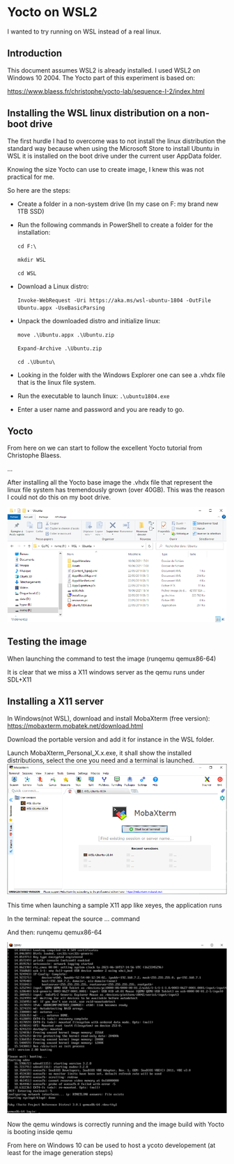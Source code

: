 # Yocto on WSL2

I wanted to try running on WSL instead of a real linux.



## Introduction
This document assumes WSL2 is already installed. 
I used WSL2 on Windows 10 2004.
The Yocto part of this experiment is based on:

https://www.blaess.fr/christophe/yocto-lab/sequence-I-2/index.html


## Installing the WSL linux distribution on a non-boot drive
The first hurdle I had to overcome was to not install the linux distribution the standard way because when using the Microsoft Store to install Ubuntu in WSL it is installed on the boot drive under the current user AppData folder.

Knowing the size Yocto can use to create image, I knew this was not practical for me.

So here are the steps:
- Create a folder in a non-system drive (In my case on F: my brand new 1TB SSD)
- Run the following commands in PowerShell to create a folder for the installation:

  `cd F:\ `
  
  `mkdir WSL `
  
  `cd WSL `

- Download a Linux distro: 

  `Invoke-WebRequest -Uri https://aka.ms/wsl-ubuntu-1804 -OutFile Ubuntu.appx -UseBasicParsing`

- Unpack the downloaded distro and initialize linux:

  `move .\Ubuntu.appx .\Ubuntu.zip`
  
  `Expand-Archive .\Ubuntu.zip`
  
  `cd .\Ubuntu\`
  
- Looking in the folder with the Windows Explorer one can see a .vhdx file that is the linux file system.

- Run the executable to launch linux:
  `.\ubuntu1804.exe`

- Enter a user name and password and you are ready to go.


## Yocto
From here on we can start to follow the excellent Yocto tutorial from Christophe Blaess.

...

After installing all the Yocto base image the .vhdx file that represent the linux file system has tremendously grown (over 40GB). This was the reason I could not do this on my boot drive.

![alt text](https://github.com/phicore/Yocto-on-WSL2/blob/main/vhdx-size.png "vhdx file size")

## Testing the image

When launching the command to test the image (runqemu qemux86-64)

It is clear that we miss a X11 windows server as the qemu runs under SDL+X11

## Installing a X11 server 

In Windows(not WSL), download and install MobaXterm (free version): https://mobaxterm.mobatek.net/download.html

Download the portable version and add it for instance in the WSL folder.

Launch MobaXterm_Personal_X.x.exe, it shall show the installed distributions, select the one you need and a terminal is launched.
![alt text](https://github.com/phicore/Yocto-on-WSL2/blob/main/MobaXTerm.png "X11 server")

This time when launching a sample X11 app like xeyes, the application runs


In the terminal: 
repeat the source ... command

And then:
 runqemu qemux86-64

![alt text](https://github.com/phicore/Yocto-on-WSL2/blob/main/quemu-success.png "qemu-sdl running and poky has booted")

Now the qemu windows is correctly running and the image build with Yocto is booting inside qemu

From here on Windows 10 can be used to host a ycoto developement (at least for the image generation steps)

